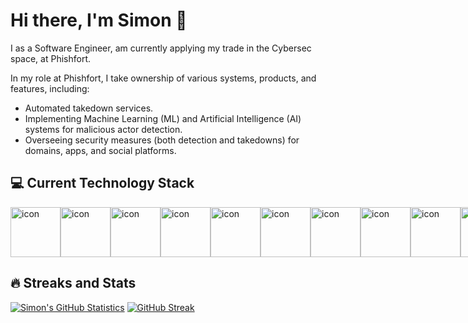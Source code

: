 # Hi there, I'm Simon 👋

I as a Software Engineer, am currently applying my trade in the Cybersec space, at Phishfort.

In my role at Phishfort, I take ownership of various systems, products, and features, including:

- Automated takedown services.
- Implementing Machine Learning (ML) and Artificial Intelligence (AI) systems for malicious actor detection.
- Overseeing security measures (both detection and takedowns) for domains, apps, and social platforms.

## 💻 Current Technology Stack

<div style="display: flex; align-items: flex-start;"><img src="https://techstack-generator.vercel.app/ts-icon.svg" alt="icon" width="80" height="80" /><img src="https://techstack-generator.vercel.app/js-icon.svg" alt="icon" width="80" height="80" /><img src="https://techstack-generator.vercel.app/react-icon.svg" alt="icon" width="80" height="80" /><img src="https://techstack-generator.vercel.app/python-icon.svg" alt="icon" width="80" height="80" /><img src="https://techstack-generator.vercel.app/restapi-icon.svg" alt="icon" width="80" height="80" /><img src="https://techstack-generator.vercel.app/github-icon.svg" alt="icon" width="80" height="80" /><img src="https://techstack-generator.vercel.app/docker-icon.svg" alt="icon" width="80" height="80" /><img src="https://techstack-generator.vercel.app/kubernetes-icon.svg" alt="icon" width="80" height="80" /><img src="https://techstack-generator.vercel.app/aws-icon.svg" alt="icon" width="80" height="80" /><img src="https://techstack-generator.vercel.app/nginx-icon.svg" alt="icon" width="80" height="80" /></div>

##  🔥 Streaks and Stats

[![Simon's GitHub Statistics](https://github-readme-stats-three-blue-78.vercel.app/api?username=sidutoit&theme=radical)](https://github.com/anuraghazra/github-readme-stats)
[![GitHub Streak](https://github-readme-streak-stats-psi-lime.vercel.app/?user=sidutoit&theme=radical&exclude_days=Sun%2CSat)](https://git.io/streak-stats)





